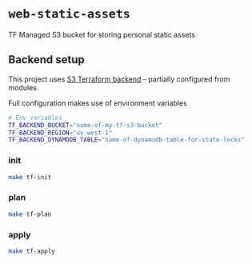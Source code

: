 # `web-static-assets`

TF Managed S3 bucket for storing personal static assets

## Backend setup

This project uses [S3 Terraform backend](https://developer.hashicorp.com/terraform/language/settings/backends/s3) - partially configured from modules.

Full configuration makes use of environment variables

```sh
# Env variables
TF_BACKEND_BUCKET="name-of-my-tf-s3-bucket"
TF_BACKEND_REGION="us-west-1"
TF_BACKEND_DYNAMODB_TABLE="name-of-dynamodb-table-for-state-locks"
```

### init

```sh
make tf-init
```

### plan

```sh
make tf-plan
```

### apply

```sh
make tf-apply
```
